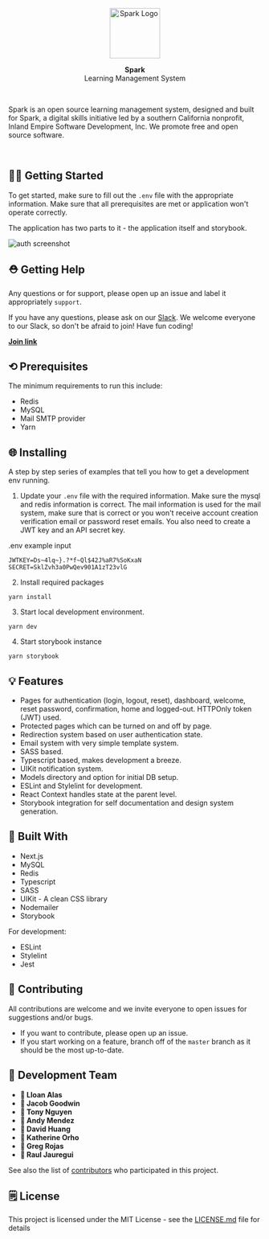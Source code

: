 <p align="center">
  <img
    alt="Spark Logo"
    src="public/images/spark.png"
    width="100px" >
</p>
<p align="center">
  <strong>Spark</strong><br>
  Learning Management System
</p>
<br>
<p>
Spark is an open source learning management system, designed and built for Spark, a digital skills initiative led by a southern California nonprofit, Inland Empire Software Development, Inc. We promote free and open source software.
</p>
<br>

## 👨‍💻 **Getting Started**

To get started, make sure to fill out the `.env` file with the appropriate information. Make sure that all prerequisites are met or application won't operate correctly.

The application has two parts to it - the application itself and storybook.

![auth screenshot](https://raw.githubusercontent.com/lloan/next-authenticate/master/public/images/authentication-screenshot.png)

## ⛑ **Getting Help**

Any questions or for support, please open up an issue and label it appropriately `support`.

If you have any questions, please ask on our [Slack](https://ie-sd.slack.com). We welcome everyone to our Slack, so don't be afraid to join! Have fun coding!

**<a href="https://join.slack.com/t/ie-sd/shared_invite/enQtNTY1NDU3MTg4NDE5LWZiNjViZmQ0ODhmN2Q0NTg1NWQwZTcyODEyYmM4ZGYxNjZkM2UxYzU5OTZkMDY4YzljYjIwZGY4YmEyNzRlNjA">Join link</a>**

## ⟲ **Prerequisites**

The minimum requirements to run this include:

- Redis
- MySQL
- Mail SMTP provider
- Yarn

## 🌐 **Installing**

A step by step series of examples that tell you how to get a development env running.

1. Update your `.env` file with the required information. Make sure the mysql and redis information is correct. The mail information is used for the mail system, make sure that is correct or you won't receive account creation verification email or password reset emails. You also need to create a JWT key and an API secret key.

.env example input
```
JWTKEY=Ds~4lq~}.?*f~Ql$42J%aR7%SoKxaN
SECRET=SklZvh3a0PwQev901A1zT23vlG
```

2. Install required packages

```
yarn install
```

3. Start local development environment.
```
yarn dev
```

4. Start storybook instance
```
yarn storybook
```

## 💡 **Features**
- Pages for authentication (login, logout, reset), dashboard, welcome, reset password, confirmation, home and logged-out. HTTPOnly token (JWT) used.
- Protected pages which can be turned on and off by page.
- Redirection system based on user authentication state.
- Email system with very simple template system.
- SASS based.
- Typescript based, makes development a breeze.
- UIKit notification system.
- Models directory and option for initial DB setup.
- ESLint and Stylelint for development.
- React Context handles state at the parent level.
- Storybook integration for self documentation and design system generation.

## 🔨 **Built With**
* Next.js
* MySQL
* Redis
* Typescript
* SASS
* UIKit - A clean CSS library
* Nodemailer
* Storybook

For development:

* ESLint
* Stylelint
* Jest

## 🤝 **Contributing**
All contributions are welcome and we invite everyone to open issues for suggestions and/or bugs.

- If you want to contribute, please open up an issue.
- If you start working on a feature, branch off of the `master` branch as it should be the most up-to-date.

## 📓 **Development Team**

* **👤 Lloan Alas**
* **👤 Jacob Goodwin**
* **👤 Tony Nguyen**
* **👤 Andy Mendez**
* **👤 David Huang**
* **👤 Katherine Orho**
* **👤 Greg Rojas**
* **👤 Raul Jauregui**

See also the list of [contributors](https://github.com/lloan/next-authenticate/graphs/contributors) who participated in this project.

## 🗒 **License**

This project is licensed under the MIT License - see the [LICENSE.md](LICENSE.md) file for details
